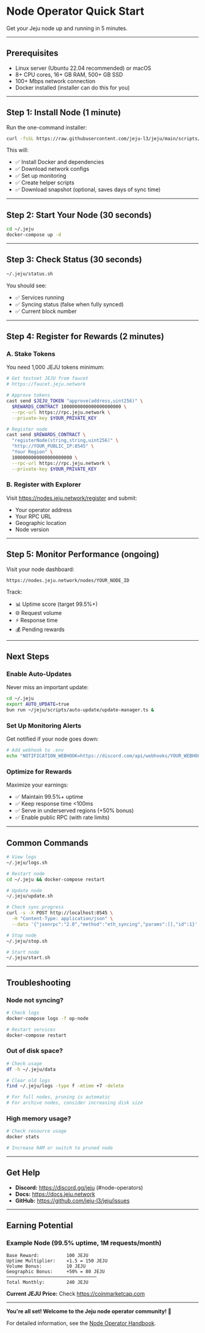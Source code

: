 # Node Operator Quick Start

Get your Jeju node up and running in 5 minutes.

---

## Prerequisites

- Linux server (Ubuntu 22.04 recommended) or macOS
- 8+ CPU cores, 16+ GB RAM, 500+ GB SSD
- 100+ Mbps network connection
- Docker installed (installer can do this for you)

---

## Step 1: Install Node (1 minute)

Run the one-command installer:

```bash
curl -fsSL https://raw.githubusercontent.com/jeju-l3/jeju/main/scripts/install-node.sh | bash
```

This will:
- ✅ Install Docker and dependencies
- ✅ Download network configs
- ✅ Set up monitoring
- ✅ Create helper scripts
- ✅ Download snapshot (optional, saves days of sync time)

---

## Step 2: Start Your Node (30 seconds)

```bash
cd ~/.jeju
docker-compose up -d
```

---

## Step 3: Check Status (30 seconds)

```bash
~/.jeju/status.sh
```

You should see:
- ✅ Services running
- ✅ Syncing status (false when fully synced)
- ✅ Current block number

---

## Step 4: Register for Rewards (2 minutes)

### A. Stake Tokens

You need 1,000 JEJU tokens minimum:

```bash
# Get testnet JEJU from faucet
# https://faucet.jeju.network

# Approve tokens
cast send $JEJU_TOKEN "approve(address,uint256)" \
  $REWARDS_CONTRACT 1000000000000000000000 \
  --rpc-url https://rpc.jeju.network \
  --private-key $YOUR_PRIVATE_KEY

# Register node
cast send $REWARDS_CONTRACT \
  "registerNode(string,string,uint256)" \
  "http://YOUR_PUBLIC_IP:8545" \
  "Your Region" \
  1000000000000000000000 \
  --rpc-url https://rpc.jeju.network \
  --private-key $YOUR_PRIVATE_KEY
```

### B. Register with Explorer

Visit https://nodes.jeju.network/register and submit:
- Your operator address
- Your RPC URL
- Geographic location
- Node version

---

## Step 5: Monitor Performance (ongoing)

Visit your node dashboard:
```
https://nodes.jeju.network/nodes/YOUR_NODE_ID
```

Track:
- 📊 Uptime score (target 99.5%+)
- 🌐 Request volume
- ⚡ Response time
- 💰 Pending rewards

---

## Next Steps

### Enable Auto-Updates

Never miss an important update:

```bash
cd ~/.jeju
export AUTO_UPDATE=true
bun run ~/jeju/scripts/auto-update/update-manager.ts &
```

### Set Up Monitoring Alerts

Get notified if your node goes down:

```bash
# Add webhook to .env
echo "NOTIFICATION_WEBHOOK=https://discord.com/api/webhooks/YOUR_WEBHOOK" >> .env
```

### Optimize for Rewards

Maximize your earnings:
- ✅ Maintain 99.5%+ uptime
- ✅ Keep response time <100ms
- ✅ Serve in underserved regions (+50% bonus)
- ✅ Enable public RPC (with rate limits)

---

## Common Commands

```bash
# View logs
~/.jeju/logs.sh

# Restart node
cd ~/.jeju && docker-compose restart

# Update node
~/.jeju/update.sh

# Check sync progress
curl -s -X POST http://localhost:8545 \
  -H "Content-Type: application/json" \
  --data '{"jsonrpc":"2.0","method":"eth_syncing","params":[],"id":1}' | jq

# Stop node
~/.jeju/stop.sh

# Start node
~/.jeju/start.sh
```

---

## Troubleshooting

### Node not syncing?

```bash
# Check logs
docker-compose logs -f op-node

# Restart services
docker-compose restart
```

### Out of disk space?

```bash
# Check usage
df -h ~/.jeju/data

# Clear old logs
find ~/.jeju/logs -type f -mtime +7 -delete

# For full nodes, pruning is automatic
# For archive nodes, consider increasing disk size
```

### High memory usage?

```bash
# Check resource usage
docker stats

# Increase RAM or switch to pruned node
```

---

## Get Help

- **Discord:** https://discord.gg/jeju (#node-operators)
- **Docs:** https://docs.jeju.network
- **GitHub:** https://github.com/jeju-l3/jeju/issues

---

## Earning Potential

### Example Node (99.5% uptime, 1M requests/month)

```
Base Reward:          100 JEJU
Uptime Multiplier:    ×1.5 = 150 JEJU
Volume Bonus:         10 JEJU
Geographic Bonus:     +50% = 80 JEJU
─────────────────────────────────
Total Monthly:        240 JEJU
```

**Current JEJU Price:** Check https://coinmarketcap.com

---

**You're all set! Welcome to the Jeju node operator community! 🎉**

For detailed information, see the [Node Operator Handbook](./node-operator-handbook.md).

